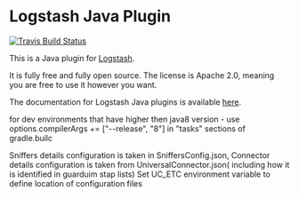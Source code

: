 # Logstash Java Plugin

[![Travis Build Status](https://travis-ci.org/logstash-plugins/logstash-output-java_output_example.svg)](https://travis-ci.org/logstash-plugins/logstash-output-java_output_example)

This is a Java plugin for [Logstash](https://github.com/elastic/logstash).

It is fully free and fully open source. The license is Apache 2.0, meaning you are free to use it however you want.

The documentation for Logstash Java plugins is available [here](https://www.elastic.co/guide/en/logstash/6.7/contributing-java-plugin.html).

for dev environments that have higher then java8 version - use options.compilerArgs += ["--release", "8"] in "tasks" sections of gradle.builc

Sniffers details configuration is taken in SniffersConfig.json,
Connector details configuration is taken from UniversalConnector.json( including how it is identified in guarduim stap lists)
Set UC_ETC environment variable to define location of configuration files